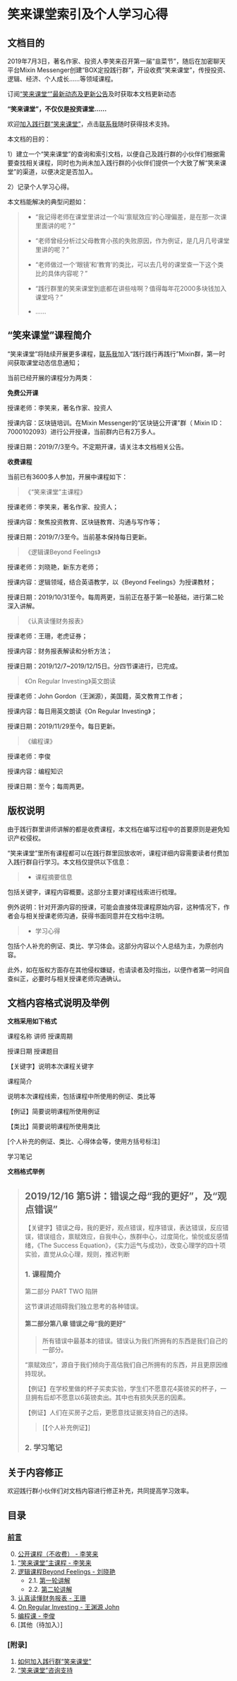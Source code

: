 # 笑来课堂索引及个人学习心得

## 文档目的
2019年7月3日，著名作家、投资人李笑来召开第一届“韭菜节”，随后在加密聊天平台Mixin Messenger创建“BOX定投践行群”，开设收费“笑来课堂”，传授投资、逻辑、经济、个人成长……等领域课程。

订阅[“笑来课堂“”最新动态及更新公告](xiaolai-class-bbs.md)及时获取本文档更新动态

**“笑来课堂”，不仅仅是投资课堂……**

欢迎[加入践行群“笑来课堂”](xiaolai-class.md)，点击[联系我](contact-info.md)随时获得技术支持。

本文档的目的：

1）建立一个“笑来课堂”的查询和索引文档，以便自己及践行群的小伙伴们根据需要查找相关课程，同时也为尚未加入践行群的小伙伴们提供一个大致了解“笑来课堂”的渠道，以便决定是否加入。

2）记录个人学习心得。

本文档能解决的典型问题如：

> * “我记得老师在课堂里讲过一个叫‘禀赋效应’的心理偏差，是在那一次课里面讲的呢？”
>
> * “老师曾经分析过父母教育小孩的失败原因，作为例证，是几月几号课堂里讲的呢？”
>
> * “老师做过一个‘眼镜’和‘教育’的类比，可以去几号的课堂查一下这个类比的具体内容呢？”
>
> * “践行群里的笑来课堂到底都在讲些啥啊？值得每年花2000多块钱加入课堂吗？”
>
> * ……

## “笑来课堂”课程简介

“笑来课堂”将陆续开展更多课程，[联系我](contact-info.md)加入“践行践行再践行”Mixin群，第一时间获取课堂动态信息通知；

当前已经开展的课程分为两类：

**免费公开课**

授课老师：李笑来，著名作家、投资人

授课内容：区块链培训。在Mixin Messenger的“区块链公开课”群（ Mixin ID：7000102093）进行公开授课，当前群内已有2万多人。

授课日期：2019/7/3至今。不定期开课，请关注本文档相关公告。

**收费课程**

当前已有3600多人参加，开展中课程如下：

> 《“笑来课堂”主课程》

授课老师：李笑来，著名作家、投资人；

授课内容：聚焦投资教育、区块链教育、沟通与写作等；

授课日期：2019/7/3至今。当前基本保持每日更新。

> 《逻辑课Beyond Feelings》

授课老师：刘晓艳，新东方老师；

授课内容：逻辑领域，结合英语教学，以《Beyond Feelings》为授课教材；

授课日期：2019/10/31至今。每周两更，当前正在基于第一轮基础，进行第二轮深入讲解。

> 《认真读懂财务报表》

授课老师：王珊，老虎证券；

授课内容：财务报表解读和分析方法；

授课日期：2019/12/7~2019/12/15日。分四节课进行，已完成。

> 《On Regular Investing》英文朗读

授课老师：John Gordon（王渊源），美国籍，英文教育工作者；

授课内容：每日用英文朗读《On Regular Investing》；

授课日期：2019/11/29至今。每日更新。

> 《编程课》

授课老师：李俊

授课内容：编程知识

授课日期：至今；每周两更。

## 版权说明

由于践行群里讲师讲解的都是收费课程，本文档在编写过程中的首要原则是避免知识产权侵权。

“笑来课堂”里所有课程都可以在践行群里回放收听，课程详细内容需要读者付费加入践行群自行学习。本文档仅提供以下信息：

> * 课程摘要信息

包括关键字，课程内容概要。这部分主要对课程线索进行梳理。

例外说明：针对开源内容的授课，可能会直接体现课程原始内容，这种情况下，作者会与相关授课老师沟通，获得书面同意并在文档中注明。

> * 学习心得

包括个人补充的例证、类比、学习体会。这部分内容以个人总结为主，为原创内容。

此外，如在版权方面存在其他侵权嫌疑，也请读者及时指出，以便作者第一时间自查纠正，必要时与相关授课老师沟通确认。

## 文档内容格式说明及举例

**文档采用如下格式**

课程名称 讲师 授课周期

授课日期 授课题目

【关键字】说明本次课程关键字

课程简介

说明本次课程线索，包括课程中所使用的例证、类比等

【例证】简要说明课程所使用例证

【类比】简要说明课程所使用类比

[个人补充的例证、类比、心得体会等，使用方括号标注]

学习笔记

**文档格式举例**

> ## 2019/12/16 第5讲：错误之母“我的更好”，及“观点错误”
> 
>【关键字】错误之母，我的更好，观点错误，程序错误，表达错误，反应错误，错误组合，禀赋效应，自我中心，族群中心，过度简化，愉悦或反感情绪，《The Success Equation》，《实力运气与成功》，改变心理学的四十项实验，直觉从众心理，规则，推迟判断
>
> ### 1. 课程简介
>
> 第二部分 PART TWO 陷阱
>
> 这节课讲述阻碍我们独立思考的各种错误。
>
> #### 第二部分第八章 错误之母“我的更好”
>
>> 所有错误中最基本的错误。错误认为我们所拥有的东西是我们自己的一部分。
>
> “禀赋效应”，源自于我们倾向于高估我们自己所拥有的东西，并且更原因维持现状。
>
> 【例证】在学校里做的杯子买卖实验，学生们不愿意花4英镑买的杯子，一旦拥有后却不愿意以6英镑卖出。其中也有损失厌恶的因素。
>
> 【例证】人们在买房子之后，更愿意找证据支持自己的选择。
>
>> [【个人补充例证】]
> 
> ### 2. 学习笔记
>

## 关于内容修正
欢迎践行群小伙伴们对文档内容进行修正补充，共同提高学习效率。

## 目录

### [前言](README.md)

0. [公开课程（不收费） - 李笑来](xiaolai-main-course-public.md)    
1. [“笑来课堂”主课程 - 李笑来](xiaolai-main-course-private.md)
2. [逻辑课程Beyond Feelings - 刘晓艳](beyond-feelings.md)
    - 2.1. [第一轮讲解](beyond-feelings-round1.md)
    - 2.2. [第二轮讲解](beyond-feelings-round2.md)    
3. [认真读懂财务报表 - 王珊](financial-statements.md)
4. [On Regular Investing - 王渊源 John](on-regular-investing.md)
5. [编程课 - 李俊](programming.md)
6. [其他（待加入）]

### [附录]
1. [如何加入践行群“笑来课堂”](xiaolai-class.md)
2. [“笑来课堂”咨询支持](contact-info.md)
